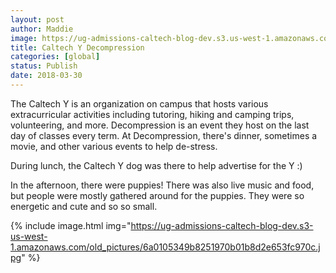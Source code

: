 ```yaml
---
layout: post
author: Maddie
image: https://ug-admissions-caltech-blog-dev.s3.us-west-1.amazonaws.com/old_pictures/6a01b8d28f2857970c01bb09ff4a96970d-pi.jpg
title: Caltech Y Decompression
categories: [global]
status: Publish
date: 2018-03-30
---
```


The Caltech Y is an organization on campus that hosts various extracurricular activities including tutoring, hiking and camping trips, volunteering, and more. Decompression is an event they host on the last day of classes every term. At Decompression, there's dinner, sometimes a movie, and other various events to help de-stress.

During lunch, the Caltech Y dog was there to help advertise for the Y :)

In the afternoon, there were puppies! There was also live music and food, but people were mostly gathered around for the puppies. They were so energetic and cute and so so small.


{% include image.html img="https://ug-admissions-caltech-blog-dev.s3-us-west-1.amazonaws.com/old_pictures/6a0105349b8251970b01b8d2e653fc970c.jpg" %}

